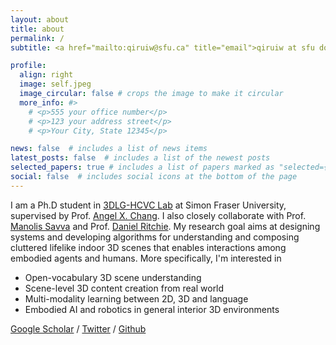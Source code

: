 ```yaml
---
layout: about
title: about
permalink: /
subtitle: <a href="mailto:qiruiw@sfu.ca" title="email">qiruiw at sfu dot ca</a> 

profile:
  align: right
  image: self.jpeg
  image_circular: false # crops the image to make it circular
  more_info: #>
    # <p>555 your office number</p>
    # <p>123 your address street</p>
    # <p>Your City, State 12345</p>

news: false  # includes a list of news items
latest_posts: false  # includes a list of the newest posts
selected_papers: true # includes a list of papers marked as "selected={true}"
social: false  # includes social icons at the bottom of the page
---
```


I am a Ph.D student in [3DLG-HCVC Lab](https://3dlg-hcvc.github.io/) at Simon Fraser University, supervised by Prof. [Angel X. Chang](https://angelxuanchang.github.io/). I also closely collaborate with Prof. [Manolis Savva](https://msavva.github.io/) and Prof. [Daniel Ritchie](https://dritchie.github.io/). My research goal aims at designing systems and developing algorithms for understanding and composing cluttered lifelike indoor 3D scenes that enables interactions among embodied agents and humans. More specifically, I'm interested in 

- Open-vocabulary 3D scene understanding
- Scene-level 3D content creation from real world
- Multi-modality learning between 2D, 3D and language
- Embodied AI and robotics in general interior 3D environments

<!-- Put your address / P.O. box / other info right below your picture. You can also disable any of these elements by editing `profile` property of the YAML header of your `_pages/about.md`. Edit `_bibliography/papers.bib` and Jekyll will render your [publications page](/al-folio/publications/) automatically. -->


[Google Scholar](https://scholar.google.com/citations?user=9c8J4ogAAAAJ&hl=en) / [Twitter](https://twitter.com/qirui_w) / [Github](https://github.com/qiruiw)